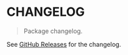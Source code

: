 # CHANGELOG

> Package changelog.

See [GitHub Releases](https://github.com/stdlib-js/number-uint32-base/releases) for the changelog.